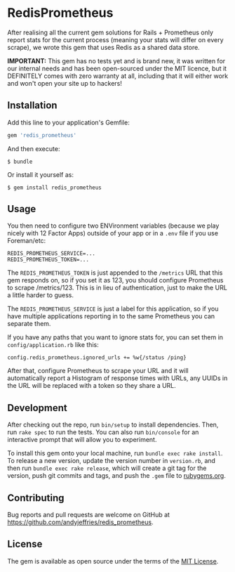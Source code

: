 # RedisPrometheus

After realising all the current gem solutions for Rails + Prometheus only report stats for the current process (meaning your stats will differ on every scrape), we wrote this gem that uses Redis as a shared data store.

**IMPORTANT:** This gem has no tests yet and is brand new, it was written for our internal needs and has been open-sourced under the MIT licence, but it DEFINITELY comes with zero warranty at all, including that it will either work and won't open your site up to hackers!

## Installation

Add this line to your application's Gemfile:

```ruby
gem 'redis_prometheus'
```

And then execute:

```
$ bundle
```

Or install it yourself as:

```
$ gem install redis_prometheus
```

## Usage

You then need to configure two ENVironment variables (because we play nicely with 12 Factor Apps) outside of your app or in a `.env` file if you use Foreman/etc:

```
REDIS_PROMETHEUS_SERVICE=...
REDIS_PROMETHEUS_TOKEN=...
```

The `REDIS_PROMETHEUS_TOKEN` is just appended to the `/metrics` URL that this gem responds on, so if you set it as 123, you should configure Prometheus to scrape /metrics/123. This is in lieu of authentication, just to make the URL a little harder to guess.

The `REDIS_PROMETHEUS_SERVICE` is just a label for this application, so if you have multiple applications reporting in to the same Prometheus you can separate them.

If you have any paths that you want to ignore stats for, you can set them in `config/application.rb` like this:

```
config.redis_prometheus.ignored_urls += %w{/status /ping}
```

After that, configure Prometheus to scrape your URL and it will automatically report a Histogram of response times with URLs, any UUIDs in the URL will be replaced with a token so they share a URL.

## Development

After checking out the repo, run `bin/setup` to install dependencies. Then, run `rake spec` to run the tests. You can also run `bin/console` for an interactive prompt that will allow you to experiment.

To install this gem onto your local machine, run `bundle exec rake install`. To release a new version, update the version number in `version.rb`, and then run `bundle exec rake release`, which will create a git tag for the version, push git commits and tags, and push the `.gem` file to [rubygems.org](https://rubygems.org).

## Contributing

Bug reports and pull requests are welcome on GitHub at https://github.com/andyjeffries/redis_prometheus.


## License

The gem is available as open source under the terms of the [MIT License](http://opensource.org/licenses/MIT).

